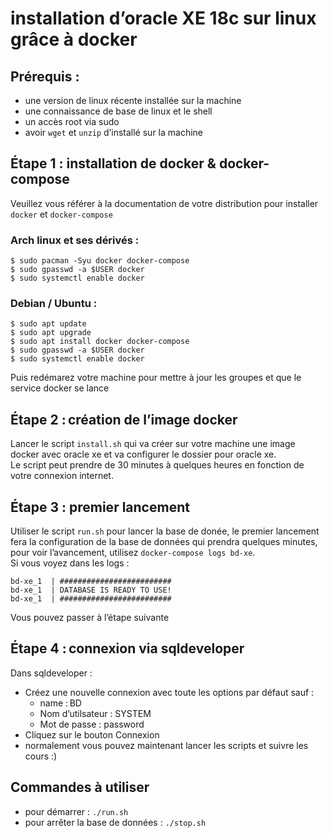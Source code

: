 # installation d’oracle XE 18c sur linux grâce à docker 

## Prérequis : 
- une version de linux récente installée sur la machine
- une connaissance de base de linux et le shell
- un accès root via sudo 
- avoir `wget` et `unzip` d’installé sur la machine

## Étape 1 : installation de docker & docker-compose
Veuillez vous référer à la documentation de votre distribution pour installer `docker` et `docker-compose`  
### Arch linux et ses dérivés : 
```
$ sudo pacman -Syu docker docker-compose
$ sudo gpasswd -a $USER docker
$ sudo systemctl enable docker
```
### Debian / Ubuntu : 
```
$ sudo apt update 
$ sudo apt upgrade
$ sudo apt install docker docker-compose
$ sudo gpasswd -a $USER docker
$ sudo systemctl enable docker
```
Puis redémarez votre machine pour mettre à jour les groupes et que le service docker se lance 

## Étape 2 : création de l’image docker 
Lancer le script `install.sh` qui va créer sur votre machine une image docker avec oracle xe et va configurer le dossier pour oracle xe.  
Le script peut prendre de 30 minutes à quelques heures en fonction de votre connexion internet.

## Étape 3 : premier lancement 
Utiliser le script `run.sh` pour lancer la base de donée, le premier lancement fera la configuration de la base de données qui prendra quelques minutes, pour voir l’avancement, utilisez `docker-compose logs bd-xe`.  
Si vous voyez dans les logs : 
```
bd-xe_1  | #########################
bd-xe_1  | DATABASE IS READY TO USE!
bd-xe_1  | #########################
```
Vous pouvez passer à l’étape suivante 


## Étape 4 : connexion via sqldeveloper 
Dans sqldeveloper : 
- Créez une nouvelle connexion avec toute les options par défaut sauf : 
    - name : BD
    - Nom d’utilsateur : SYSTEM
    - Mot de passe : password 
- Cliquez sur le bouton Connexion
- normalement vous pouvez maintenant lancer les scripts et suivre les cours :)

## Commandes à utiliser
- pour démarrer : `./run.sh`
- pour arrêter la base de données : `./stop.sh`
